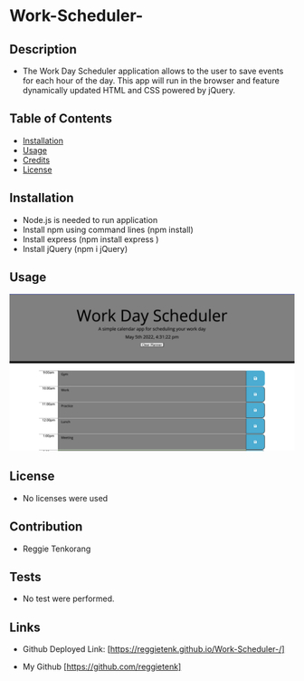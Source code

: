 # Work-Scheduler-

## Description  

- The Work Day Scheduler application allows to the user to save events for each hour of the day. This app will run in the browser and feature dynamically updated HTML and CSS powered by jQuery.



## Table of Contents 


* [Installation](#installation)
* [Usage](#usage)
* [Credits](#credits)
* [License](#license)


## Installation


- Node.js is needed to run application
- Install npm using command lines (npm install)
- Install express (npm install express )
- Install jQuery (npm i jQuery)


## Usage 


![screenshot](images/planner.png)





## License

- No licenses were used





## Contribution
- Reggie Tenkorang




## Tests

- No test were performed. 

## Links

- Github Deployed Link: [https://reggietenk.github.io/Work-Scheduler-/]


- My Github [https://github.com/reggietenk]
